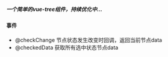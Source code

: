 ##### 一个简单的vue-tree组件，持续优化中...
#### 事件
- @checkChange 节点状态发生改变时回调，返回当前节点data
- @checkedData 获取所有选中状态节点data